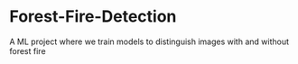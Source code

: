 # Forest-Fire-Detection
A ML project where we train models to distinguish images with and without forest fire
